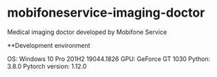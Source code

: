 # mobifoneservice-imaging-doctor
Medical imaging doctor developed by Mobifone Service

**Development environment

OS: Windows 10 Pro 201H2 19044.1826
  GPU: GeForce GT 1030
  Python: 3.8.0
  Pytorch version: 1.12.0
